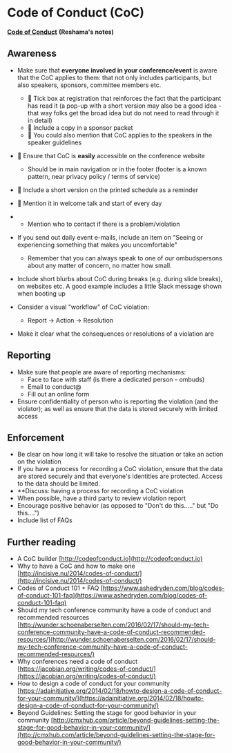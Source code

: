 # Code of Conduct (CoC)

[**Code of Conduct**](https://docs.google.com/document/d/1-mtxLq0e9TPqcWtCikql6hd_Pva2hfu35yjtrB0PdiM/edit) **(Reshama&#39;s notes)**

## Awareness

- Make sure that **everyone involved in your conference/event** is aware that the CoC applies to them: that not only includes participants, but also speakers, sponsors, committee members etc.
  - 🍎 Tick box at registration that reinforces the fact that the participant has read it (a pop-up with a short version may also be a good idea - that way folks get the broad idea but do not need to read through it in detail)
  - 🍎 Include a copy in a sponsor packet
  - 🍎 You could also mention that CoC applies to the speakers in the speaker guidelines
- 🍎 Ensure that CoC is **easily** accessible on the conference website
  - Should be in main navigation or in the footer (footer is a known pattern, near privacy policy / terms of service)
- 🍎 Include a short version on the printed schedule as a reminder
- 🍎 Mention it in welcome talk and start of every day

-
  - Mention who to contact if there is a problem/violation
- If you send out daily event e-mails, include an item on &quot;Seeing or experiencing something that makes you uncomfortable&quot;
  - Remember that you can always speak to one of our ombudspersons about any matter of concern, no matter how small.
- Include short blurbs about CoC during breaks (e.g. during slide breaks), on websites etc. A good example includes a little Slack message shown when booting up
- Consider a visual &quot;workflow&quot; of CoC violation:
  - Report -&gt; Action -&gt; Resolution
- Make it clear what the consequences or resolutions of a violation are

## Reporting

- Make sure that people are aware of reporting mechanisms:
  - Face to face with staff (is there a dedicated person - ombuds)
  - Email to conduct@
  - Fill out an online form
- Ensure confidentiality of person who is reporting the violation (and the violator); as well as ensure that the data is stored securely with limited access

## Enforcement

- Be clear on how long it will take to resolve the situation or take an action on the violation
- If you have a process for recording a CoC violation, ensure that the data are stored securely and that everyone&#39;s identities are protected. Access to the data should be limited.
- \*\*Discuss: having a process for recording a CoC violation
- When possible, have a third party to review violation report
- Encourage positive behavior (as opposed to &quot;Don&#39;t do this…..&quot; but &quot;Do this….&quot;)
- Include list of FAQs

## Further reading

- A CoC builder [http://codeofconduct.io](http://codeofconduct.io)
- Why to have a CoC and how to make one [http://incisive.nu/2014/codes-of-conduct/](http://incisive.nu/2014/codes-of-conduct/)
- Codes of Conduct 101 + FAQ [https://www.ashedryden.com/blog/codes-of-conduct-101-faq](https://www.ashedryden.com/blog/codes-of-conduct-101-faq)
- Should my tech conference community have a code of conduct and recommended resources [http://wunder.schoenaberselten.com/2016/02/17/should-my-tech-conference-community-have-a-code-of-conduct-recommended-resources/](http://wunder.schoenaberselten.com/2016/02/17/should-my-tech-conference-community-have-a-code-of-conduct-recommended-resources/)
- Why conferences need a code of conduct [https://jacobian.org/writing/codes-of-conduct/](https://jacobian.org/writing/codes-of-conduct/)
- How to design a code of conduct for your community [https://adainitiative.org/2014/02/18/howto-design-a-code-of-conduct-for-your-community/](https://adainitiative.org/2014/02/18/howto-design-a-code-of-conduct-for-your-community/)
- Beyond Guidelines: Setting the stage for good behavior in your community [http://cmxhub.com/article/beyond-guidelines-setting-the-stage-for-good-behavior-in-your-community/](http://cmxhub.com/article/beyond-guidelines-setting-the-stage-for-good-behavior-in-your-community/)

